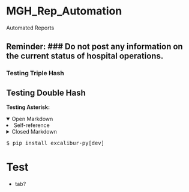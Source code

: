 # MGH_Rep_Automation
Automated Reports

## Reminder: ### Do not post any information on the current status of hospital operations.
### Testing Triple Hash
## Testing Double Hash
**Testing Asterisk:**

<details open>
  <summary>Open Markdown</summary>
  <li>Self-reference</li>
  </details>


<details>
<summary>Closed Markdown</summary>
<br>
  <li>Well, you asked for it!</li>
</details>

<pre>
$ pip install excalibur-py[dev]
</pre>

# Test
- tab?
